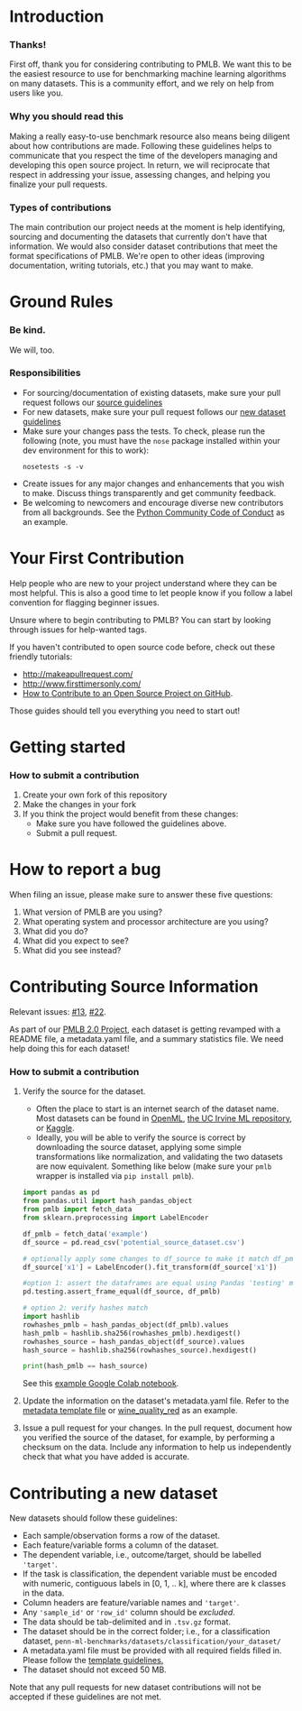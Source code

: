 # Introduction

### Thanks!

First off, thank you for considering contributing to PMLB.
We want this to be the easiest resource to use for benchmarking machine learning algorithms on many datasets.
This is a community effort, and we rely on help from users like you.


### Why you should read this

Making a really easy-to-use benchmark resource also means being diligent about how contributions are made.
Following these guidelines helps to communicate that you respect the time of the developers managing and developing this open source project.
In return, we will reciprocate that respect in addressing your issue, assessing changes, and helping you finalize your pull requests.

### Types of contributions

The main contribution our project needs at the moment is help identifying, sourcing and documenting the datasets that currently don't have that information.
We would also consider dataset contributions that meet the format specifications of PMLB.
We're open to other ideas (improving documentation, writing tutorials, etc.) that you may want to make.  

# Ground Rules
### Be kind.
We will, too.

### Responsibilities
 * For sourcing/documentation of existing datasets, make sure your pull request follows our [source guidelines](#contributing-source-information)
 * For new datasets, make sure your pull request follows our [new dataset guidelines](#contributing-a-new-dataset)
 * Make sure your changes pass the tests. To check, please run the following (note, you must have the `nose` package installed within your dev environment for this to work):
    ```
    nosetests -s -v
    ```
 * Create issues for any major changes and enhancements that you wish to make. Discuss things transparently and get community feedback.
 * Be welcoming to newcomers and encourage diverse new contributors from all backgrounds. See the [Python Community Code of Conduct](https://www.python.org/psf/codeofconduct/) as an example.

# Your First Contribution
Help people who are new to your project understand where they can be most helpful.
This is also a good time to let people know if you follow a label convention for flagging beginner issues.

Unsure where to begin contributing to PMLB? You can start by looking through issues for help-wanted tags.

If you haven't contributed to open source code before, check out these friendly tutorials:
 - http://makeapullrequest.com/
 - http://www.firsttimersonly.com/
 - [How to Contribute to an Open Source Project on GitHub](https://egghead.io/series/how-to-contribute-to-an-open-source-project-on-github).

Those guides should tell you everything you need to start out!

# Getting started
### How to submit a contribution

1. Create your own fork of this repository
2. Make the changes in your fork
3. If you think the project would benefit from these changes:
    * Make sure you have followed the guidelines above.
    * Submit a pull request.

# How to report a bug

When filing an issue, please make sure to answer these five questions:

1. What version of PMLB are you using?
2. What operating system and processor architecture are you using?
3. What did you do?
4. What did you expect to see?
5. What did you see instead?

# Contributing Source Information

Relevant issues: [#13](https://github.com/EpistasisLab/penn-ml-benchmarks/issues/13), [#22](https://github.com/EpistasisLab/penn-ml-benchmarks/issues/22).

As part of our [PMLB 2.0 Project](https://github.com/EpistasisLab/penn-ml-benchmarks/projects/1), each dataset is getting revamped with a README file, a metadata.yaml file, and a summary statistics file.
We need help doing this for each dataset!

### How to submit a contribution

1. Verify the source for the dataset.
    - Often the place to start is an internet search of the dataset name. 
    Most datasets can be found in [OpenML](https://www.openml.org/), [the UC Irvine ML repository](http://archive.ics.uci.edu/ml/index.php), or [Kaggle](www.kaggle.com). 
    - Ideally, you will be able to verify the source is correct by downloading the source dataset, applying some simple transformations like normalization, and validating the two datasets are now equivalent. Something like below (make sure your `pmlb` wrapper is installed via `pip install pmlb`).

    ```python
    import pandas as pd
    from pandas.util import hash_pandas_object
    from pmlb import fetch_data
    from sklearn.preprocessing import LabelEncoder
    
    df_pmlb = fetch_data('example')
    df_source = pd.read_csv('potential_source_dataset.csv')

    # optionally apply some changes to df_source to make it match df_pmlb
    df_source['x1'] = LabelEncoder().fit_transform(df_source['x1'])
    
    #option 1: assert the dataframes are equal using Pandas 'testing' module
    pd.testing.assert_frame_equal(df_source, df_pmlb)

    # option 2: verify hashes match
    import hashlib
    rowhashes_pmlb = hash_pandas_object(df_pmlb).values 
    hash_pmlb = hashlib.sha256(rowhashes_pmlb).hexdigest()
    rowhashes_source = hash_pandas_object(df_source).values 
    hash_source = hashlib.sha256(rowhashes_source).hexdigest()
    
    print(hash_pmlb == hash_source)

    ```

    See this [example Google Colab notebook](https://colab.research.google.com/drive/1N48BWz6IdeyIDUM3ROhd1wUPjhhL-Vz4?usp=sharing).

2. Update the information on the dataset's metadata.yaml file. 
Refer to the [metadata template file](metadata_template.yaml) or [wine_quality_red](datasets/wine_quality_red/metadata.yaml) as an example.
3. Issue a pull request for your changes. In the pull request, document how you verified the source of the dataset, for example, by performing a checksum on the data. Include any information to help us independently check that what you have added is accurate.

# Contributing a new dataset

New datasets should follow these guidelines:

 - Each sample/observation forms a row of the dataset.
 - Each feature/variable forms a column of the dataset.
 - The dependent variable, i.e., outcome/target, should be labelled `'target'`.
 - If the task is classification, the dependent variable must be encoded with numeric, contiguous labels in [0, 1, .. k], where there are k classes in the data.
 - Column headers are feature/variable names and `'target'`.
 - Any `'sample_id'` or `'row_id'` column should be *excluded*.
 - The data should be tab-delimited and in `.tsv.gz` format.
 - The dataset should be in the correct folder; i.e., for a classification dataset, `penn-ml-benchmarks/datasets/classification/your_dataset/`
 - A metadata.yaml file must be provided with all required fields filled in. Please follow the [template guidelines.](metadata_template.yaml)
 - The dataset should not exceed 50 MB.  

Note that any pull requests for new dataset contributions will not be accepted if these guidelines are not met.

